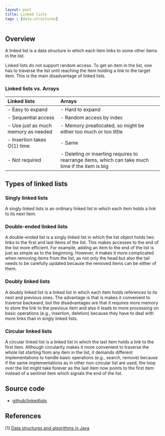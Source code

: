 ```yaml
---
layout: post
title: Linked lists
tags : [data-structures]
---
```


## Overview

A linked list is a data structure in which each item links to some other items in the list.

Linked lists do not support random access. To get an item in the list, one has to traverse the list until reaching the item holding a link to the target item. This is the main disadvantage of linked lists.

<!--break-->

### Linked lists vs. Arrays

| Linked lists | Arrays |
| :------------- | :------------- |
| - Easy to expand | - Hard to expand       |
| - Sequential access | - Random access by index |
| - Use just as much memory as needed | - Memory preallocated, so might be either too much or too little |
| - Insertion takes O(1) time | - Same |
| - Not required  | - Deleting or inserting requires to rearrange items, which can take much time if the item is big |

## Types of linked lists

### Singly linked lists

A singly linked lists is an ordinary linked list in which each item holds a link to its next item.

### Double-ended linked lists

A double-ended list is a singly linked list in which the list object holds two links to the first and last items of the list. This makes accesses to the end of the list more efficient. For example, adding an item to the end of the list is just as simple as to the beginning. However, it makes it more complicated when removing items from the list, as not only the head but also the tail needs to be carefully updated because the removed items can be either of them.

### Doubly linked lists

A doubly linked list is a linked list in which each item holds references to its next and previous ones. The advantage is that is makes it convenient to traverse backward, but the disadvantages are that it requires more memory to store the link to the previous item and also it leads to more processing on basic operations (e.g., insertion, deletion) because they have to deal with more links than in singly linked lists.

### Circular linked lists

A circular linked list is a linked list in which the last item holds a link to the first item. Although circularity makes it more convenient to traverse the whole list starting from any item in the list, it demands different implementations to handle basic operations (e.g., search, remove) because if the same implementations as in other non-circular list are used, the loop over the list might take forever as the last item now points to the first item instead of a sentinel item which signals the end of the list.

## Source code

- [github/linkedlists](https://github.com/khanhpdt/datastructures-algorithms/tree/master/data-structures/src/main/java/org/khanhpdt/playgrounds/datastructures/linkedlists)

## References

[1] [Data structures and algorithms in Java](http://www.amazon.com/Data-Structures-Algorithms-Java-2nd/dp/0672324539/ref=sr_1_4?s=books&ie=UTF8&qid=1461439850&sr=1-4&keywords=data+structures+and+algorithms+in+java)
